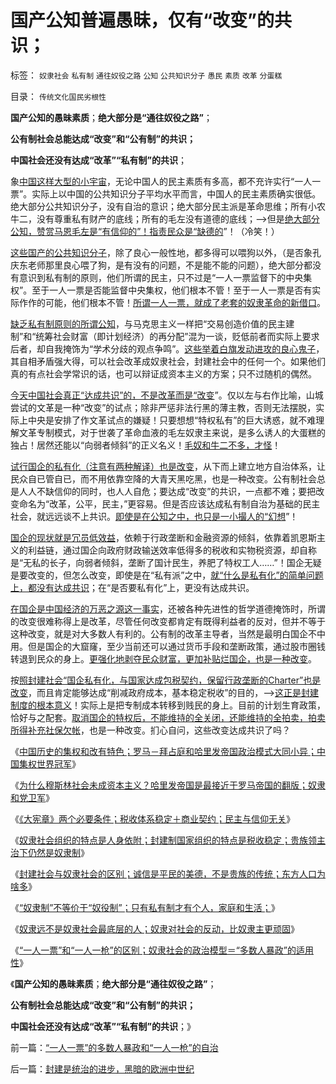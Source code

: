 # 国产公知普遍愚昧，仅有“改变”的共识；

标签： `奴隶社会` `私有制` `通往奴役之路` `公知` `公共知识分子` `愚民` `素质` `改革` `分蛋糕` 

目录： `传统文化国民劣根性`

**国产公知的愚昧素质**；**绝大部分是“通往奴役之路”**；

**公有制社会总能达成“改变”和“公有制”的共识；**

**中国社会还没有达成“改革”“私有制”的共识**；

象[中国这样大型的小宇宙](../../../2012/3/26/中国历史越来越集权的地理原因.md)，无论中国人的民主素质有多高，都不充许实行“一人一票”。实际上以中国的公共知识分子平均水平而言，中国人的民主素质确实很低。绝大部分公共知识分子，没有自治的意识；绝大部分民主派是革命思维；所有小农牛二，没有尊重私有财产的底线；所有的毛左没有道德的底线；——>但是[绝大部分公知，赞赏马恩毛左是“有信仰的”！指责民众是“缺德的](../../../2011/2/21/中国与西方的经济水平只相差一百年.md)”！（冷笑！）



[这些国产的公共知识分子](../../../2012/3/26/东方民众缺乏对西方社会的了解.md)，除了良心一般性地，都多得可以喂狗以外，（是否象孔庆东老师那里良心喂了狗，是有没有的问题，不是能不能的问题），绝大部分都没有意识到私有制的原则，他们所谓的民主，只不过是“一人一票监督下的中央集权”。至于一人一票是否能监督中央集权，他们根本不管！至于一人一票是否有实际作作的可能，他们根本不管！[所谓一人一票，就成了老套的奴隶革命的新借口](../../../2012/3/23/“反户籍制度”扼杀民主于自治萌芽.md)。

[缺乏私有制原则的所谓公知](../../../2012/1/18/中国“打着左灯向右拐”；印度“打着右灯向左拐”.md)，与马克思主义一样把“交易创造价值的民主建制”和“统筹社会财富（即计划经济）的再分配”混为一谈，贬低前者而实际上要求后者，却自我掩饰为“学术分歧的观点争鸣”。[这些举着白旗发动进攻的良心鬼子](../../../2012/3/27/骂，扣帽子，偷换概念.md)，其自相矛盾强大得，可以社会改革成奴隶社会，封建社会中的任何一个。如果他们真的有点社会学常识的话，也可以辩证成资本主义的方案；只不过随机的偶然。

[今天中国社会真正“达成共识”的，不是改革而是“改变](../../../2012/3/21/“改革达成共识”是自欺欺人；“保卫国企”的真面目.md)”。仅以左与右作比喻，山城尝试的文革是一种“改变”的试点；除非严惩非法行黑的薄主教，否则无法摆脱，实际上中央是安排了作文革试点的嫌疑！只要想想“特权私有”的巨大诱惑，就不难理解文革专制模式，对于世袭了革命血液的毛左奴隶主来说，是多么诱人的大蛋糕的独占！居然还能以“向弱者倾斜”的正义名义！[毛奴和牛二不多，才怪](../../../2012/3/21/民主的前程无疑是光明的.md)！

[试行国企的私有化（注意有两种解译）也是改变](../../../2012/3/26/封建的不是“土地”而是“公共垄断的产权”.md)，从下而上建立地方自治体系，让民众自已管自已，而不用依靠空降的大青天黑吃黑，也是一种改变。公有制社会总是人人不缺信仰的同时，也人人自危；要达成“改变”的共识，一点都不难；要把改变命名为“改革，公平，民主，”更容易。但是否应该达成私有制自治为基础的民主社会，就远远谈不上共识。[即使是在公知之中，也只是一小撮人的“幻想](../../../2012/1/4/民主进程，既非从下而上，也非从上而下.md)”！



[国企的现状就是冗员低效益](../../../2010/3/29/私有化改革过程会有GDP低迷滞胀的过程.md)，依赖于行政垄断和金融资源的倾斜，依靠着凯恩斯主义的利益链，通过国企向政府财政输送效率低得多的税收和实物税资源，却自称是“无私的长子，向弱者倾斜，垄断了国计民生，养肥了特权工人……”！国企无疑是要改变的，但怎么改变，即使是在“私有派”之中，[就“什么是私有化”的简单问题上，都没有达成共识](../../../2009/7/21/混水便于摸鱼，特权等于产权.md)；在“是否要私有化”上，更没有达成共识。

[在国企是中国经济的万恶之源这一事实](../../../2010/10/1/拨乱反正就会有“失去的几十年”——&gt;比亡国强！.md)，还被各种先进性的哲学道德掩饰时，所谓的改变很难称得上是改革，尽管任何改变都肯定有既得利益者的反对，但并不等于这种改变，就是对大多数人有利的。公有制的改革主导者，当然是最明白国企不中用。但是国企的大窟窿，至少当前还可以通过货币手段和垄断政策，通过股市圈钱转退到民众的身上。[更强化地剥夺民众财富，更加补贴烂国企，也是一种改变](../../../2012/2/4/革命的最终目标为什么总是侵犯私有财产？.md)。

按[照封建社会“国企私有化，与国家达成包税契约，保留行政垄断的Charter”也是改变](../../../2012/3/24/&quot;封建&quot;指贵族承包国企的私有化.md)，而且肯定能够达成“削减政府成本，基本稳定税收”的目的，——>[这正是封建制度的根本意义](../../../2012/3/28/《大宪章》生效的两个必要条件.md)！实际上是把专制成本转移到贱民的身上。目前的计划生育政策，恰好与之配套。[取消国企的特权后，不能维持的全关闭，还能维持的全拍卖，拍卖所得补充社保欠帐](../../../2012/3/9/公有制的癌症是国企永远严重逃税.md)，也是一种改变。扪心自问，这些改变达成共识了吗？



《[中国历史的集权和改有特色；罗马－拜占庭和哈里发帝国政治模式大同小异；中国集权世界冠军](../../../2012/3/26/西方三大帝国和东方两种特色.md)》

《[为什么穆斯林社会未成资本主义？哈里发帝国是最接近于罗马帝国的翻版；奴隶和党卫军](../../../2012/3/28/为什么穆斯林没有进入资本主义？哈里发帝国.md)》

《[《大宪章》两个必要条件；税收体系稳定＋商业契约；民主与信仰无关](../../../2012/3/28/《大宪章》生效的两个必要条件.md)》

《[奴隶社会组织的特点是人身依附；封建制国家组织的特点是税收稳定；贵族领主治下仍然是奴隶制](../../../2012/3/28/奴隶社会与封建社会的根本区别.md)》

《[封建社会与奴隶社会的区别；诚信是平民的美德，不是贵族的传统；东方人口为啥多](../../../2012/3/29/东方人口为啥多？东方集权与欧洲封建的区别.md)》

《[“奴隶制”不等价于“奴役制”；只有私有制才有个人，家庭和生活；](../../../2012/3/29/“奴隶制”不只是“奴役制”.md)》

《[奴隶远不是奴隶社会最底层的人；奴隶对社会的反动，比奴隶主更顽固](../../../2012/3/29/奴隶不是奴隶社会最底层的人，但可能最反动.md)》

《[“一人一票”和“一人一枪”的区别；奴隶社会的政治模型＝“多数人暴政”的适用性](../../../2012/3/30/“一人一票”的多数人暴政和“一人一枪”的自治.md)》

《**国产公知的愚昧素质**；**绝大部分是“通往奴役之路”**；

**公有制社会总能达成“改变”和“公有制”的共识；**

**中国社会还没有达成“改革”“私有制”的共识**；》



前一篇：[“一人一票”的多数人暴政和“一人一枪”的自治](../../../2012/3/30/“一人一票”的多数人暴政和“一人一枪”的自治.md)

后一篇：[封建是统治的进步，黑暗的欧洲中世纪](../../../2012/3/30/封建是统治的进步，黑暗的欧洲中世纪.md)